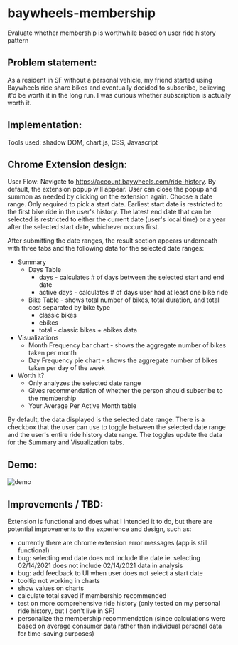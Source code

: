 # baywheels-membership
Evaluate whether membership is worthwhile based on user ride history pattern 

## Problem statement:
As a resident in SF without a personal vehicle, my friend started using Baywheels ride share bikes and eventually decided to subscribe, believing it'd be worth it in the long run.
I was curious whether subscription is actually worth it.

## Implementation:
Tools used: shadow DOM, chart.js, CSS, Javascript

## Chrome Extension design:
User Flow:
Navigate to https://account.baywheels.com/ride-history. By default, the extension popup will appear. User can close the popup and summon as needed by clicking on the extension again.
Choose a date range. Only required to pick a start date.
Earliest start date is restricted to the first bike ride in the user's history.
The latest end date that can be selected is restricted to either the current date (user's local time) or a year after the selected start date, whichever occurs first.

After submitting the date ranges, the result section appears underneath with three tabs and the following data for the selected date ranges:
* Summary
  * Days Table
    * days - calculates # of days between the selected start and end date
    * active days - calculates # of days user had at least one bike ride
  * Bike Table - shows total number of bikes, total duration, and total cost separated by bike type
    * classic bikes 
    * ebikes
    * total - classic bikes + ebikes data
* Visualizations
  * Month Frequency bar chart - shows the aggregate number of bikes taken per month
  * Day Frequency pie chart - shows the aggregate number of bikes taken per day of the week
* Worth it?
  * Only analyzes the selected date range
  * Gives recommendation of whether the person should subscribe to the membership
  * Your Average Per Active Month table

By default, the data displayed is the selected date range. There is a checkbox that the user can use to toggle between the selected date range and the user's entire ride history date range. The toggles update the data for the Summary and Visualization tabs.

## Demo:

![demo](https://github.com/vanilla-willa/baywheels-membership/blob/main/demo.gif)

## Improvements / TBD:
Extension is functional and does what I intended it to do, but there are potential improvements to the experience and design, such as:
- currently there are chrome extension error messages (app is still functional)
- bug: selecting end date does not include the date ie. selecting 02/14/2021 does not include 02/14/2021 data in analysis
- bug: add feedback to UI when user does not select a start date
- tooltip not working in charts
- show values on charts
- calculate total saved if membership recommended
- test on more comprehensive ride history (only tested on my personal ride history, but I don't live in SF)
- personalize the membership recommendation (since calculations were based on average consumer data rather than individual personal data for time-saving purposes)
